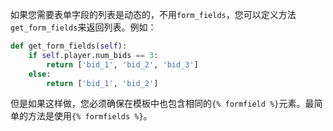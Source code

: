 如果您需要表单字段的列表是动态的，不用`form_fields`，您可以定义方法`get_form_fields`来返回列表。例如：

```python
def get_form_fields(self):
    if self.player.num_bids == 3:
        return ['bid_1', 'bid_2', 'bid_3']
    else:
        return ['bid_1', 'bid_2']
```

但是如果这样做，您必须确保在模板中也包含相同的`{% formfield %}`元素。最简单的方法是使用`{% formfields %}`。